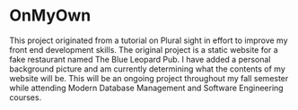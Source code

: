 # OnMyOwn

This project originated from a tutorial on Plural sight in effort to improve my front end development skills. The original project is a static website for a fake restaurant named The Blue Leopard Pub. I have added a personal background picture and am currently determining what the contents of my website will be. This will be an ongoing project throughout my fall semester while attending Modern Database Management and Software Engineering courses. 